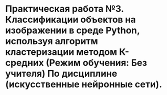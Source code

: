 # Практическая работа №3. Классификации объектов на изображении в среде Python, используя алгоритм кластеризации методом К-средних (Режим обучения: Без учителя) По дисциплине (искусственные нейронные сети).
